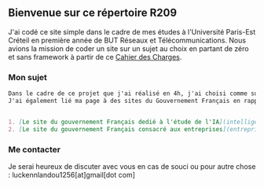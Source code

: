 ## Bienvenue sur ce répertoire R209

J'ai codé ce site simple dans le cadre de mes études à l'Université Paris-Est Créteil en première année de BUT Réseaux et Télécommunications.
Nous avions la mission de coder un site sur un sujet au choix en partant de zéro et sans framework à partir de ce [Cahier des Charges](https://eprel.u-pec.fr/pluginfile.php/209526/mod_resource/content/1/Initiation_Web__HTML-CSS__Projet.pdf).

### Mon sujet

```markdown
Dans le cadre de ce projet que j'ai réalisé en 4h, j'ai choisi comme sujet l'Intelligence Atificielle qui est un sujet passionnant pour moi.
J'ai également lié ma page à des sites du Gouvernement Français en rapport avec l'Intelligence Artificielle comme:


1. [Le site du gouvernement Français dedié à l'étude de l'IA](intelligence-artificielle.gouv.fr).
2. [Le site du gouvernement Français consacré aux entreprises](entreprises.gouv.fr).

```

### Me contacter

Je serai heureux de discuter avec vous en cas de souci ou pour autre chose : luckennlandou1256[at]gmail[dot com]
